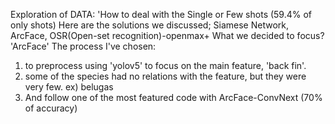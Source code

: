 
Exploration of DATA: 'How to deal with the Single or Few shots (59.4% of only shots)
Here are the solutions we discussed; Siamese Network, ArcFace, OSR(Open-set recognition)-openmax+
What we decided to focus? 'ArcFace'
The process I've chosen: 
  1) to preprocess using 'yolov5' to focus on the main feature, 'back fin'.
  2) some of the species had no relations with the feature, but they were very few. ex) belugas
  3) And follow one of the most featured code with ArcFace-ConvNext (70% of accuracy)
